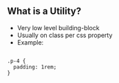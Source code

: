 ## What is a Utility?

- Very low level building-block
- Usually on class per css property
- Example:

 <pre class="fragment"><code data-trim class="language-css">
.p-4 {
  padding: 1rem;
}
</code>
</pre>
